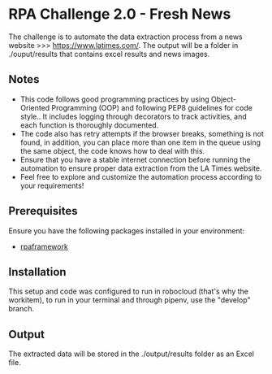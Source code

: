 # RPA Challenge 2.0 - Fresh News

The challenge is to automate the data extraction process from a news website >>> https://www.latimes.com/.
The output will be a folder in ./ouput/results that contains excel results and news images.

## Notes
 - This code follows good programming practices by using Object-Oriented Programming (OOP) and following PEP8 guidelines for code style.. It includes logging through decorators to track activities, and each function is thoroughly documented.
 - The code also has retry attempts if the browser breaks, something is not found, in addition, you can place more than one item in the queue using the same object, the code knows how to deal with this.
 - Ensure that you have a stable internet connection before running the automation to ensure proper data extraction from the LA Times website.
- Feel free to explore and customize the automation process according to your requirements!

## Prerequisites

Ensure you have the following packages installed in your environment:
- [rpaframework](https://rpaframework.org/)

## Installation
This setup and code was configured to run in robocloud (that's why the workitem), to run in your terminal and through pipenv, use the "develop" branch.

## Output

The extracted data will be stored in the ./output/results folder as an Excel file.
